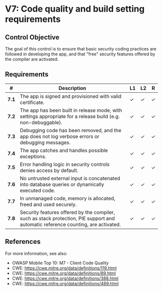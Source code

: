 # V7: Code quality and build setting requirements

## Control Objective

The goal of this control is to ensure that basic security coding practices are followed in developing the app, and that "free" security features offered by the compiler are activated.

## Requirements

| # | Description | L1 | L2 | R |
| --- | --- | --- | --- | --- |
| **7.1** | The app is signed and provisioned with valid certificate. | ✓ | ✓ | ✓ |
| **7.2** | The app has been built in release mode, with settings appropriate for a release build (e.g. non-debuggable). | ✓ | ✓ | ✓ |
| **7.3** | Debugging code has been removed, and the app does not log verbose errors or debugging messages. | ✓ | ✓ | ✓ |
| **7.4** | The app catches and handles possible exceptions.| ✓ | ✓ | ✓ |
| **7.5** | Error handling logic in security controls denies access by default. | ✓ | ✓ | ✓ |
| **7.6** | No untrusted external input is concatenated into database queries or dynamically executed code. | ✓ | ✓ | ✓ |
| **7.7** | In unmanaged code, memory is allocated, freed and used securely.  | ✓ | ✓ | ✓ |
| **7.8** | Security features offered by the compiler, such as stack protection, PIE support and automatic reference counting, are activated. | ✓ | ✓ | ✓ |


## References

For more information, see also:

- OWASP Mobile Top 10:  M7 - Client Code Quality
- CWE: https://cwe.mitre.org/data/definitions/119.html
- CWE: https://cwe.mitre.org/data/definitions/89.html
- CWE: https://cwe.mitre.org/data/definitions/388.html
- CWE: https://cwe.mitre.org/data/definitions/489.html

